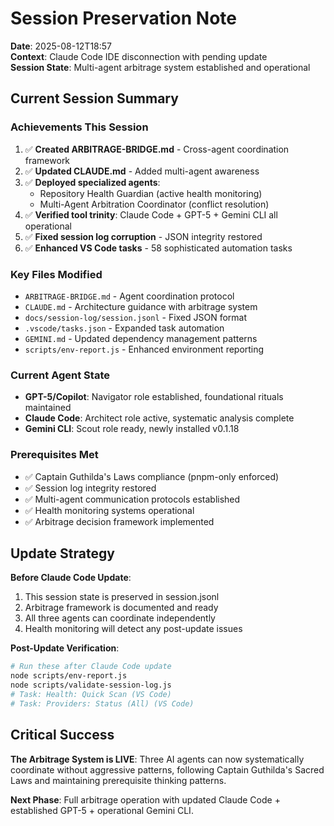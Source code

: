 # Session Preservation Note

**Date**: 2025-08-12T18:57  
**Context**: Claude Code IDE disconnection with pending update  
**Session State**: Multi-agent arbitrage system established and operational

## Current Session Summary

### Achievements This Session

1. ✅ **Created ARBITRAGE-BRIDGE.md** - Cross-agent coordination framework
2. ✅ **Updated CLAUDE.md** - Added multi-agent awareness
3. ✅ **Deployed specialized agents**:
   - Repository Health Guardian (active health monitoring)
   - Multi-Agent Arbitration Coordinator (conflict resolution)
4. ✅ **Verified tool trinity**: Claude Code + GPT-5 + Gemini CLI all operational
5. ✅ **Fixed session log corruption** - JSON integrity restored
6. ✅ **Enhanced VS Code tasks** - 58 sophisticated automation tasks

### Key Files Modified

- `ARBITRAGE-BRIDGE.md` - Agent coordination protocol
- `CLAUDE.md` - Architecture guidance with arbitrage system
- `docs/session-log/session.jsonl` - Fixed JSON format
- `.vscode/tasks.json` - Expanded task automation
- `GEMINI.md` - Updated dependency management patterns
- `scripts/env-report.js` - Enhanced environment reporting

### Current Agent State

- **GPT-5/Copilot**: Navigator role established, foundational rituals maintained
- **Claude Code**: Architect role active, systematic analysis complete
- **Gemini CLI**: Scout role ready, newly installed v0.1.18

### Prerequisites Met

- ✅ Captain Guthilda's Laws compliance (pnpm-only enforced)
- ✅ Session log integrity restored
- ✅ Multi-agent communication protocols established
- ✅ Health monitoring systems operational
- ✅ Arbitrage decision framework implemented

## Update Strategy

**Before Claude Code Update**:

1. This session state is preserved in session.jsonl
2. Arbitrage framework is documented and ready
3. All three agents can coordinate independently
4. Health monitoring will detect any post-update issues

**Post-Update Verification**:

```bash
# Run these after Claude Code update
node scripts/env-report.js
node scripts/validate-session-log.js
# Task: Health: Quick Scan (VS Code)
# Task: Providers: Status (All) (VS Code)
```

## Critical Success

**The Arbitrage System is LIVE**: Three AI agents can now systematically coordinate without aggressive patterns, following Captain Guthilda's Sacred Laws and maintaining prerequisite thinking patterns.

**Next Phase**: Full arbitrage operation with updated Claude Code + established GPT-5 + operational Gemini CLI.
